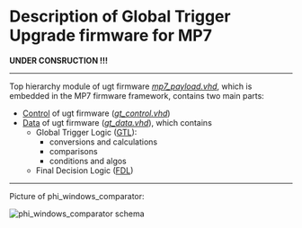 # Description of Global Trigger Upgrade firmware for MP7

**UNDER CONSRUCTION !!!**
*****

Top hierarchy module of ugt firmware *[mp7_payload.vhd](firmware/hdl/mp7_payload.vhd)*, which is embedded in the MP7 firmware framework, contains two main parts:

* [Control](doc/control.md) of ugt firmware (*[gt_control.vhd](firmware/hdl/gt_control.vhd)*)
* [Data](doc/data.md) of ugt firmware (*[gt_data.vhd](firmware/hdl/gt_data.vhd)*), which contains 
  * Global Trigger Logic ([GTL](doc/gtl.md)): 
    * conversions and calculations
    * comparisons
    * conditions and algos
  * Final Decision Logic ([FDL](doc/fdl.md))

*****
Picture of phi_windows_comparator:

![phi_windows_comparator schema](https://github.com/herbberg/ugt/blob/dev_v2_2_x/mp7_ugt/doc/figures/phi_windows_comparator.svg  "phi_windows_comparator schema")

